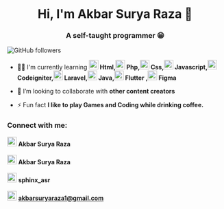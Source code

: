 <h1 align="center">Hi, I'm Akbar Surya Raza 👋</h1>
<h3 align="center">A self-taught programmer 😁</h3>

![GitHub followers](https://img.shields.io/github/followers/akbarsr?logo=GitHub&style=for-the-badge)


- 👨‍💻 I'm currently learning **<img src="https://www.vectorlogo.zone/logos/w3_html5/w3_html5-icon.svg" alt="html" width="22" height="22"/> Html,<img src="https://www.vectorlogo.zone/logos/php/php-icon.svg" alt="php" width="22" height="22"/> Php,<img src="https://w7.pngwing.com/pngs/509/571/png-transparent-cascading-style-sheets-logo-css3-html-web-development-world-wide-web-blue-angle-web-design.png" alt="css" width="22" height="22"/> Css,<img src="https://www.vectorlogo.zone/logos/javascript/javascript-vertical.svg" alt="javascript" width="22" height="22"/> Javascript,<img src="https://marvel-b1-cdn.bc0a.com/f00000000152152/www.zend.com/sites/zend/files/image/2019-09/logo-codeigniter.jpg" alt="codeigniter" width="22" height="22"/> Codeigniter,<img src="https://www.vectorlogo.zone/logos/laravel/laravel-ar21.svg" alt="laravel" width="22" height="22"/> Laravel,<img src="https://www.vectorlogo.zone/logos/java/java-vertical.svg" alt="java" width="22" height="22"/> Java,<img src="https://www.vectorlogo.zone/logos/flutterio/flutterio-icon.svg" alt="flutter" width="22" height="22"/> Flutter ,<img src="https://www.vectorlogo.zone/logos/figma/figma-icon.svg" alt="figma" width="22" height="22"/> Figma** 

- 👬 I’m looking to collaborate with **other content creators**

- ⚡ Fun fact **I like to play Games and Coding while drinking coffee.**

### Connect with me:

<a href="https://web.facebook.com/profile.php?id=100011332078662"><img src="https://www.vectorlogo.zone/logos/facebook/facebook-icon.svg" alt="akbarsr" height="22" width="22"/></a> **Akbar Surya Raza**
<br></br>
<a href="https://www.linkedin.com/in/akbarsuryaraza/" target="blank"><img src="https://www.vectorlogo.zone/logos/linkedin/linkedin-icon.svg" alt="akbarsr" height="22" width="22" /></a> **Akbar Surya Raza**
<br></br>
<a href="https://www.instagram.com/akbar_vinsmoke/" target="blank"><img src="https://www.vectorlogo.zone/logos/instagram/instagram-icon.svg" alt="akbarsr" height="22" width="22" /></a> **sphinx_asr**
<br></br>
<a href="https://mail.google.com/mail/u/0/#sent?compose=CllgCKHRMPDmdhFfCGbRMCLXVpqsRgGbxCDzJZFTtfrrpGDfzpfBPpGzWtglLGGcxlnScvhGwgV" target="blank"><img src="https://www.vectorlogo.zone/logos/gmail/gmail-icon.svg" alt="akbarsr" height="22" width="22" /></img></a> **akbarsuryaraza1@gmail.com**
